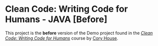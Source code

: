 # Clean Code: Writing Code for Humans - JAVA [Before]

This project is the **before** version of the Demo project found in the *[Clean Code: Writing Code for Humans](https://app.pluralsight.com/library/courses/writing-clean-code-humans/table-of-contents "Clean Code: Writing Code for Humans")*  course by [Cory House](https://app.pluralsight.com/profile/author/cory-house "Cory House").